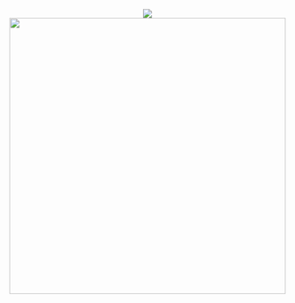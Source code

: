 <div align=center>
  
  <img src="https://skillicons.dev/icons?i=html,css,py,cpp">
  <br>

  <img src="https://github-widgetbox.vercel.app/api/profile?username=0x638&data=followers,repositories,stars&theme=darkmode" width=500>
  <br>
  
</p>
